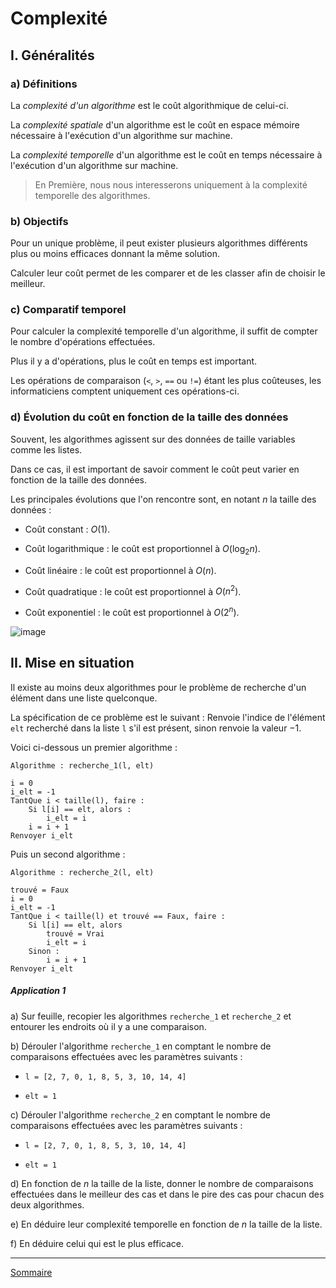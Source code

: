 # Complexité

## I. Généralités

### a) Définitions

La *complexité d'un algorithme* est le coût algorithmique de celui-ci.

La *complexité spatiale* d'un algorithme est le coût en espace mémoire nécessaire à l'exécution d'un algorithme sur machine.

La *complexité temporelle* d'un algorithme est le coût en temps nécessaire à l'exécution d'un algorithme sur machine.

> En Première, nous nous interesserons uniquement à la complexité temporelle des algorithmes.

### b) Objectifs

Pour un unique problème, il peut exister plusieurs algorithmes différents plus ou moins efficaces donnant la même solution.

Calculer leur coût permet de les comparer et de les classer afin de choisir le meilleur.

### c) Comparatif temporel

Pour calculer la complexité temporelle d'un algorithme, il suffit de compter le nombre d'opérations effectuées.

Plus il y a d'opérations, plus le coût en temps est important.

Les opérations de comparaison (`<`, `>`, `==` ou `!=`) étant les plus coûteuses, les informaticiens comptent uniquement ces opérations-ci.

### d) Évolution du coût en fonction de la taille des données

Souvent, les algorithmes agissent sur des données de taille variables comme les listes.

Dans ce cas, il est important de savoir comment le coût peut varier en fonction de la taille des données.

Les principales évolutions que l'on rencontre sont, en notant $n$ la taille des données :

- Coût constant : $O(1)$.

- Coût logarithmique : le coût est proportionnel à $O(\log_2 n)$.

- Coût linéaire : le coût est proportionnel à $O(n)$.

- Coût quadratique : le coût est proportionnel à $O(n^2)$.

- Coût exponentiel : le coût est proportionnel à $O(2^n)$.

![image](./img/complexites.png)

## II. Mise en situation

Il existe au moins deux algorithmes pour le problème de recherche d'un élément dans une liste quelconque.

La spécification de ce problème est le suivant : Renvoie l'indice de l'élément `elt` recherché dans la liste `l` s'il est présent, sinon renvoie la valeur $-1$.

Voici ci-dessous un premier algorithme :

```
Algorithme : recherche_1(l, elt)

i = 0
i_elt = -1
TantQue i < taille(l), faire :
    Si l[i] == elt, alors :
        i_elt = i
    i = i + 1
Renvoyer i_elt
```

Puis un second algorithme :

```
Algorithme : recherche_2(l, elt)

trouvé = Faux
i = 0
i_elt = -1
TantQue i < taille(l) et trouvé == Faux, faire :
    Si l[i] == elt, alors
        trouvé = Vrai
        i_elt = i
    Sinon :
        i = i + 1
Renvoyer i_elt
```

##### Application 1

a) Sur feuille, recopier les algorithmes `recherche_1` et `recherche_2` et entourer les endroits où il y a une comparaison.

b) Dérouler l'algorithme `recherche_1` en comptant le nombre de comparaisons effectuées avec les paramètres suivants : 

- `l = [2, 7, 0, 1, 8, 5, 3, 10, 14, 4]`

- `elt = 1`

c) Dérouler l'algorithme `recherche_2` en comptant le nombre de comparaisons effectuées avec les paramètres suivants : 

- `l = [2, 7, 0, 1, 8, 5, 3, 10, 14, 4]`

- `elt = 1`

d) En fonction de $n$ la taille de la liste, donner le nombre de comparaisons effectuées dans le meilleur des cas et dans le pire des cas pour chacun des deux algorithmes.

e) En déduire leur complexité temporelle en fonction de $n$ la taille de la liste. 

f) En déduire celui qui est le plus efficace.

___________

[Sommaire](./../README.md)